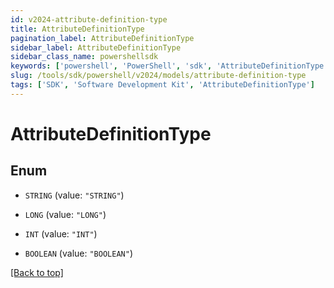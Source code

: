 ```yaml
---
id: v2024-attribute-definition-type
title: AttributeDefinitionType
pagination_label: AttributeDefinitionType
sidebar_label: AttributeDefinitionType
sidebar_class_name: powershellsdk
keywords: ['powershell', 'PowerShell', 'sdk', 'AttributeDefinitionType'] 
slug: /tools/sdk/powershell/v2024/models/attribute-definition-type
tags: ['SDK', 'Software Development Kit', 'AttributeDefinitionType']
---
```



# AttributeDefinitionType

## Enum


* `STRING` (value: `"STRING"`)

* `LONG` (value: `"LONG"`)

* `INT` (value: `"INT"`)

* `BOOLEAN` (value: `"BOOLEAN"`)


[[Back to top]](#) 

